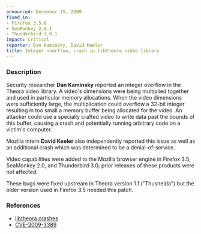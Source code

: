 ```yaml
---
announced: December 15, 2009
fixed_in:
- Firefox 3.5.6
- SeaMonkey 2.0.1
- Thunderbird 3.0.1
impact: Critical
reporter: Dan Kaminsky, David Keeler
title: Integer overflow, crash in libtheora video library
---
```


<h3>Description</h3>

<p>Security researcher <strong>Dan Kaminsky</strong> reported an
integer overflow in the Theora video library.  A video's dimensions
were being multiplied together and used in particular memory
allocations.  When the video dimensions were sufficiently large, the
multiplication could overflow a 32-bit integer resulting in too small
a memory buffer being allocated for the video.  An attacker could use
a specially crafted video to write data past the bounds of this
buffer, causing a crash and potentially running arbitrary code on a
victim's computer.</p>

<p>Mozilla intern <strong>David Keeler</strong> also independently
reported this issue as well as an additional crash which was
determined to be a denial-of-service.</p>

<p class="note">Video capabilities were added to the Mozilla browser engine
in Firefox 3.5, SeaMonkey 2.0, and Thunderbird 3.0; prior releases of these
products were not affected.</p>

<p class="note">These bugs were fixed upstream in Theora version 1.1
("Thusnelda") but the older version used in Firefox 3.5 needed this
patch.</p>

<h3>References</h3>

<ul>
  <li><a href="https://bugzilla.mozilla.org/buglist.cgi?bug_id=515882,504613">libtheora crashes</a></li>
  <li><a class="ex-ref" href="http://cve.mitre.org/cgi-bin/cvename.cgi?name=CVE-2009-3389">CVE-2009-3389</a></li>
</ul>



